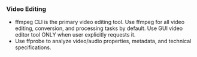 ### Video Editing

- ffmpeg CLI is the primary video editing tool. Use ffmpeg for all video editing, conversion, and processing tasks by default. Use GUI video editor tool ONLY when user explicitly requests it. 
- Use ffprobe to analyze video/audio properties, metadata, and technical specifications.